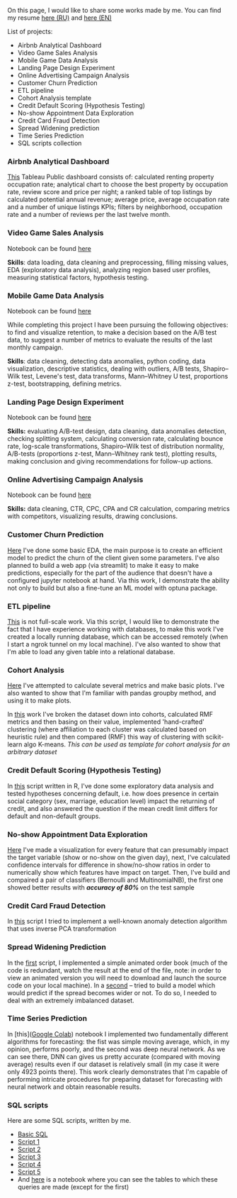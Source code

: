On this page, I would like to share some works made by me. You can find my resume [here (RU)](Резюме.html) and [here (EN)](CV.html)

List of projects:

- Airbnb Analytical Dashboard
- Video Game Sales Analysis
- Mobile Game Data Analysis
- Landing Page Design Experiment
- Online Advertising Campaign Analysis
- Customer Churn Prediction
- ETL pipeline
- Cohort Analysis template
- Credit Default Scoring (Hypothesis Testing)
- No-show Appointment Data Exploration
- Credit Card Fraud Detection
- Spread Widening prediction
- Time Series Prediction
- SQL scripts collection

### Airbnb Analytical Dashboard

[This](https://public.tableau.com/app/profile/gleb.sokolov/viz/AirbnbAnalyticalDashboard/Dashboard1?publish=yes) Tableau Public dashboard consists of: calculated renting property occupation rate; analytical chart to choose the best property by occupation rate, review score and price per night; a ranked table of top listings by calculated potential annual revenue; average price, average occupation rate and a number of unique listings KPIs; filters by neighborhood, occupation rate and a number of reviews per the last twelve month.

### Video Game Sales Analysis

Notebook can be found [here](https://drive.google.com/open?id=1IRu9RcQBzFfvXeh1HcKoBl7DFMa_yfD0&usp=drive_fs)

**Skills**: data loading, data cleaning and preprocessing, filling missing values, EDA (exploratory data analysis), analyzing region based user profiles, measuring statistical factors, hypothesis testing.

### Mobile Game Data Analysis

Notebook can be found [here](https://drive.google.com/open?id=1IJ_lHboxyVNYnC0rRtFl8yVS35K6ycqo&usp=drive_fs)

While completing this project I have been pursuing the following objectives: to find and visualize retention, to make a decision based on the A/B test data, to suggest a number of metrics to evaluate the results of the last monthly campaign.

**Skills**: data cleaning, detecting data anomalies, python coding, data visualization, descriptive statistics, dealing with outliers, A/B tests, Shapiro–Wilk test, Levene's test, data transforms, Mann–Whitney U test, proportions z-test, bootstrapping, defining metrics.

### Landing Page Design Experiment

Notebook can be found [here](https://drive.google.com/open?id=1IPPCWhqhWUO198mick07WXR-LOvsjVoB&usp=drive_fs)

**Skills:** evaluating A/B-test design, data cleaning, data anomalies detection, checking splitting system, calculating conversion rate, calculating bounce rate, log-scale transformations, Shapiro–Wilk test of distribution normality, A/B-tests (proportions z-test, Mann–Whitney rank test), plotting results, making conclusion and giving recommendations for follow-up actions.

### Online Advertising Campaign Analysis

Notebook can be found [here](https://drive.google.com/open?id=1IJ-mXd1cyl2QQOMqbimY02ccbiFikIWe&usp=drive_fs)

**Skills:** data cleaning, CTR, CPC, CPA and CR calculation, comparing metrics with competitors, visualizing results, drawing conclusions.

### Customer Churn Prediction

[Here](churnAnalysis.html) I've done some basic EDA, the main purpose is to create an efficient model to predict the churn of the client given some parameters. I've also planned to build a web app (via streamlit) to make it easy to make predictions, especially for the part of the audience that doesn't have a configured jupyter notebook at hand. Via this work, I demonstrate the ability not only to build but also a fine-tune an ML model with optuna package.

### ETL pipeline

[This](etl.html) is not full-scale work. Via this script, I would like to demonstrate the fact that I have experience working with databases, to make this work I've created a locally running database, which can be accessed remotely (when I start a ngrok tunnel on my local machine). I've also wanted to show that I'm able to load any given table into a relational database.

### Cohort Analysis

[Here](Case6.html) I've attempted to calculate several metrics and make basic plots. I've also wanted to show that I'm familiar with pandas groupby method, and using it to make plots.

In [this](cohortAnalysis.html) work I've broken the dataset down into cohorts, calculated RMF metrics and then basing on their value, implemented  'hand-crafted' clustering (where affiliation to each cluster was calculated based on heuristic rule) and then compared (RMF) this way of clustering with scikit-learn algo K-means. *This can be used as template for cohort analysis for an arbitrary dataset*  

### Credit Default Scoring (Hypothesis Testing)

In [this](creditScore.html) script written in R, I've done some exploratory data analysis and tested hypotheses concerning default, i.e. how does presence in certain social category (sex, marriage, education level) impact the returning of credit, and also answered the question if the mean credit limit differs for default and non-default groups.

### No-show Appointment Data Exploration

[Here](noShowAppointment.html) I've made a visualization for every feature that can presumably impact the target variable (show or no-show on the given day), next, I've calculated confidence intervals for difference in show/no-show ratios in order to numerically show which features have impact on target. Then, I've build and compaired a pair of classifiers (Bernoulli and MultinomialNB), the first one showed better results with ***accuracy of 80%*** on the test sample

### Credit Card Fraud Detection

In [this](ccFraudDetection.html) script I tried to implement a well-known anomaly detection algorithm that uses inverse PCA transformation 

### Spread Widening Prediction

In the [first](orderBook.html) script, I implemented a simple animated order book (much of the code is redundant, watch the result at the end of the file, note: in order to view an animated version you will need to download and launch the source code on your local machine). In a [second](spreadWideningPred.html) – tried to build a model which would predict if the spread becomes wider or not. To do so, I needed to deal with an extremely imbalanced dataset.

### Time Series Prediction

In [this]([Google Colab](https://colab.research.google.com/drive/1WrEgv0BM4qvAEHW4d3X_41Hy2FvQshC3#scrollTo=sCRtsvD3y2jH)) notebook I implemented two fundamentally different algorithms for forecasting: the fist was simple moving average, which, in my opinion, performs poorly, and the second was deep neural network. As we can see there, DNN can gives us pretty accurate (compared with moving average) results even if our dataset is relatively small (in my case it were only 4923 points there). This work clearly demonstrates that I'm capable of performing intricate procedures for preparing dataset for forecasting with neural network and obtain reasonable results.

### SQL scripts

Here are some SQL scripts, written by me.

- [Basic SQL](basicSQL.html)
- [Script 1](https://github.com/yukontaf/projects/blob/master/script1.sql)
- [Script 2](https://github.com/yukontaf/projects/blob/master/script2.sql)
- [Script 3](https://github.com/yukontaf/projects/blob/master/script3.sql)
- [Script 4](https://github.com/yukontaf/projects/blob/master/script4.sql)
- [Script 5](https://github.com/yukontaf/projects/blob/master/script5.sql)
- And [here](tables.html) is a notebook where you can see the tables to which these queries are made (except for the first)
